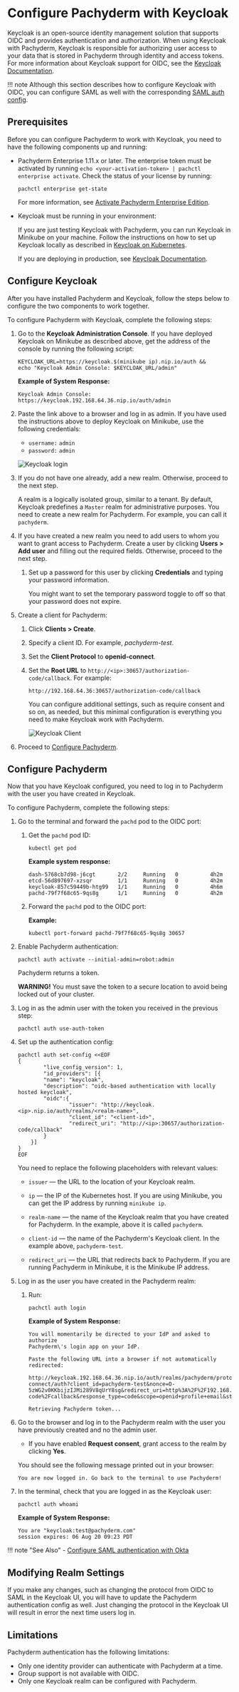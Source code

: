 # Configure Pachyderm with Keycloak

Keycloak is an open-source identity management solution that supports
OIDC and provides authentication and authorization. When using Keycloak
with Pachyderm, Keycloak is responsible for authorizing user access to
your data that is stored in Pachyderm through identity and access tokens.
For more information about Keycloak support for OIDC, see the
[Keycloak Documentation](https://www.keycloak.org/docs/latest/securing_apps/#openid-connect-2).

!!! note
    Although this section describes how to configure Keycloak with
    OIDC, you can configure SAML as well with the corresponding
    [SAML auth config](../../saml/saml_setup/#write-pachyderm-config).

## Prerequisites

Before you can configure Pachyderm to work with Keycloak, you need to
have the following components up and running:

* Pachyderm Enterprise 1.11.x or later. The enterprise token must be
  activated by running `echo <your-activation-token> | pachctl enterprise activate`.
  Check the status of your license by running:

  ```shell
  pachctl enterprise get-state
  ```

  For more information, see [Activate Pachyderm Enterprise Edition](../../../deployment/#activate-pachyderm-enterprise-edition).

* Keycloak must be running in your environment:

  If you are just testing Keycloak with Pachyderm, you can run
  Keycloak in Minikube on your machine. Follow the instructions
  on how to set up Keycloak locally as described in
  [Keycloak on Kubernetes](https://www.keycloak.org/getting-started/getting-started-kube).

  If you are deploying in production, see [Keycloak Documentation](https://www.keycloak.org/getting-started).

## Configure Keycloak

After you have installed Pachyderm and Keycloak, follow the steps
below to configure the two components to work together.

To configure Pachyderm with Keycloak, complete the following steps:

1. Go to the **Keycloak Administration Console**. If you have deployed
Keycloak on Minikube as described above, get the address of the console
by running the following script:

   ```shell
   KEYCLOAK_URL=https://keycloak.$(minikube ip).nip.io/auth &&
   echo "Keycloak Admin Console: $KEYCLOAK_URL/admin"
   ```

   **Example of System Response:**

   ```shell
   Keycloak Admin Console: https://keycloak.192.168.64.36.nip.io/auth/admin
   ```

1. Paste the link above to a browser and log in as admin. If you have
used the instructions above to deploy Keycloak on Minikube, use the following
credentials:

   * `username:` `admin`
   * `password:` `admin`

   ![Keycloak login](../../../assets/images/s_keycloak_login.png)

1. If you do not have one already, add a new realm. Otherwise, proceed to
the next step.

   A realm is a logically isolated group, similar to a tenant. By default,
   Keycloak predefines a `Master` realm for administrative purposes. You need
   to create a new realm for Pachyderm. For example, you can call it
   `pachyderm`.

1. If you have created a new realm you need to add users to whom you want to
grant access to Pachyderm. Create a user by clicking **Users > Add user** and
filling out the required fields. Otherwise, proceed to the next step.

   1. Set up a password for this user by clicking **Credentials** and typing
   your password information.

      You might want to set the temporary password toggle to off so that your
      password does not expire.

1. Create a client for Pachyderm:

   1. Click **Clients > Create**.
   1. Specify a client ID. For example, *pachyderm-test*.
   1. Set the **Client Protocol** to **openid-connect**.
   1. Set the **Root URL** to `http://<ip>:30657/authorization-code/callback`.
      For example:

      ```shell
      http://192.168.64.36:30657/authorization-code/callback
      ```

      You can configure additional settings, such as require consent and so on,
      as needed, but this minimal configuration is everything you need to make
      Keycloak work with Pachyderm.

      ![Keycloak Client](../../../assets/images/s_keycloak_client.png)

1. Proceed to [Configure Pachyderm](#confgiure-pachyderm).

## Configure Pachyderm

Now that you have Keycloak configured, you need to log in to Pachyderm
with the user you have created in Keycloak.

To configure Pachyderm, complete the following steps:

1. Go to the terminal and forward the `pachd` pod to the OIDC port:

   1. Get the `pachd` pod ID:

      ```shell
      kubectl get pod
      ```

      **Example system response:**

      ```shell
      dash-5768cb7d98-j6cgt       2/2     Running   0          4h2m
      etcd-56d897697-xzsqr        1/1     Running   0          4h2m
      keycloak-857c59449b-htg99   1/1     Running   0          4h6m
      pachd-79f7f68c65-9qs8g      1/1     Running   0          4h2m
      ```

   1. Forward the `pachd` pod to the OIDC port:

      **Example:**

      ```shell
      kubectl port-forward pachd-79f7f68c65-9qs8g 30657
      ```

1. Enable Pachyderm authentication:

   ```shell
   pachctl auth activate --initial-admin=robot:admin
   ```

   Pachyderm returns a token.

   **WARNING!** You must save the token to a secure location
   to avoid being locked out of your cluster.

1. Log in as the admin user with the token you received in the previous
step:

   ```shell
   pachctl auth use-auth-token
   ```

1. Set up the authentication config:

    ```shell
    pachctl auth set-config <<EOF
    {
            "live_config_version": 1,
            "id_providers": [{
            "name": "keycloak",
            "description": "oidc-based authentication with locally hosted keycloak",
            "oidc":{
                    "issuer": "http://keycloak.<ip>.nip.io/auth/realms/<realm-name>",
                    "client_id": "<client-id>",
                    "redirect_uri": "http://<ip>:30657/authorization-code/callback"
            }
        }]
    }
    EOF
    ```

    You need to replace the following placeholders with relevant values:

    - `issuer` — the URL to the location of your Keycloak realm.
    - `ip` — the IP of the Kubernetes host. If you are using Minikube, you can get the
    IP address by running `minikube ip`.
 
    - `realm-name` — the name of the Keycloak realm that you have created for Pachyderm.
    In the example, above it is called `pachyderm`.

    - `client-id` — the name of the Pachyderm's Keycloak client. In the example above,
    `pachyderm-test`.

    - `redirect_uri` — the URL that redirects back to Pachyderm. If you are running Pachyderm
    in Minikube, it is the Minikube IP address.

1. Log in as the user you have created in the Pachyderm realm:

   1. Run:

      ```shell
      pachctl auth login
      ```

      **Example of System Response:**

      ```shell
      You will momentarily be directed to your IdP and asked to authorize
      Pachyderm\'s login app on your IdP.

      Paste the following URL into a browser if not automatically redirected:

      http://keycloak.192.168.64.36.nip.io/auth/realms/pachyderm/protocol/openid-connect/auth?client_id=pachyderm-test&nonce=O-5zWG2v0KKbijzIJMi289V8qUrY8sg&redirect_uri=http%3A%2F%2F192.168.64.36%3A30657%2Fauthorization-code%2Fcallback&response_type=code&scope=openid+profile+email&state=d4lTSkAImVpvEqiQgHIkf6Fp3Y5E9E8

      Retrieving Pachyderm token...
      ```

1. Go to the browser and log in to the Pachyderm realm
with the user you have previously created and no the admin
user.

   * If you have enabled **Request consent**, grant access to
   the realm by clicking **Yes**.

   You should see the following message printed out in your browser:

   ```
   You are now logged in. Go back to the terminal to use Pachyderm!
   ```

1. In the terminal, check that you are logged in as the Keycloak user:

   ```shell
   pachctl auth whoami
   ```

   **Example of System Response:**

   ```shell
   You are "keycloak:test@pachyderm.com"
   session expires: 06 Aug 20 09:23 PDT
   ```

!!! note "See Also"
    - [Configure SAML authentication with Okta](../../saml/saml_setup/)

## Modifying Realm Settings

If you make any changes, such as changing the protocol from
OIDC to SAML in the Keycloak UI, you will have
to update the Pachyderm authentication config as well. Just
changing the protocol in the Keycloak UI will result in
error the next time users log in.

## Limitations

Pachyderm authentication has the following limitations:

- Only one identity provider can authenticate with Pachyderm at a time.
- Group support is not available with OIDC.
- Only one Keycloak realm can be configured with Pachyderm.
